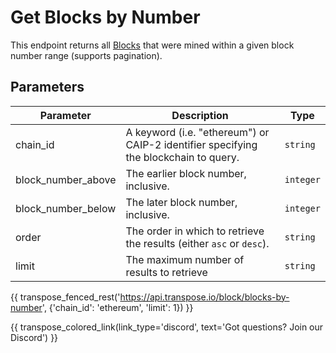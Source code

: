 # Get Blocks by Number

This endpoint returns all [Blocks](../models/block_model.md) that were mined within a given block number range (supports pagination).

## Parameters
| Parameter | Description | Type |
| -------- | ---------- | --- |
| chain_id | A keyword (i.e. "ethereum") or CAIP-2 identifier specifying the blockchain to query. | `string` |
| block_number_above | The earlier block number, inclusive. | `integer` |
| block_number_below | The later block number, inclusive. | `integer` |
| order | The order in which to retrieve the results (either `asc` or `desc`). | `string` |
| limit | The maximum number of results to retrieve | `string` |

{{ transpose_fenced_rest('https://api.transpose.io/block/blocks-by-number', {'chain_id': 'ethereum', 'limit': 1}) }}

{{ transpose_colored_link(link_type='discord', text='Got questions?  Join our Discord') }}
